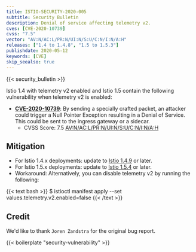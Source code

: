 ```yaml
---
title: ISTIO-SECURITY-2020-005
subtitle: Security Bulletin
description: Denial of service affecting telemetry v2.
cves: [CVE-2020-10739]
cvss: "7.5"
vector: "AV:N/AC:L/PR:N/UI:N/S:U/C:N/I:N/A:H"
releases: ["1.4 to 1.4.8", "1.5 to 1.5.3"]
publishdate: 2020-05-12
keywords: [CVE]
skip_seealso: true
---
```


{{< security_bulletin >}}

Istio 1.4 with telemetry v2 enabled and Istio 1.5 contain the following vulnerability when telemetry v2 is enabled:

* __[CVE-2020-10739](https://cve.mitre.org/cgi-bin/cvename.cgi?name=CVE-2020-10739)__:
By sending a specially crafted packet, an attacker could trigger a Null Pointer Exception resulting in a Denial of Service. This could be sent to the ingress gateway or a sidecar.
    * CVSS Score: 7.5 [AV:N/AC:L/PR:N/UI:N/S:U/C:N/I:N/A:H](https://nvd.nist.gov/vuln-metrics/cvss/v3-calculator?vector=AV:A/AC:L/PR:L/UI:N/S:C/C:H/I:H/A:N&version=3.1)

## Mitigation

* For Istio 1.4.x deployments: update to [Istio 1.4.9](/pt-br/news/releases/1.4.x/announcing-1.4.9) or later.
* For Istio 1.5.x deployments: update to [Istio 1.5.4](/pt-br/news/releases/1.5.x/announcing-1.5.4) or later.
* Workaround: Alternatively, you can disable telemetry v2 by running the following:

{{< text bash >}}
$ istioctl manifest apply --set values.telemetry.v2.enabled=false
{{< /text >}}

## Credit

We'd like to thank `Joren Zandstra` for the original bug report.

{{< boilerplate "security-vulnerability" >}}
